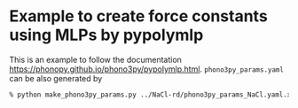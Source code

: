 # Example to create force constants using MLPs by pypolymlp

This is an example to follow the documentation
https://phonopy.github.io/phono3py/pypolymlp.html.
`phono3py_params.yaml` can be also generated by

```bash
% python make_phono3py_params.py ../NaCl-rd/phono3py_params_NaCl.yaml.xz
```
